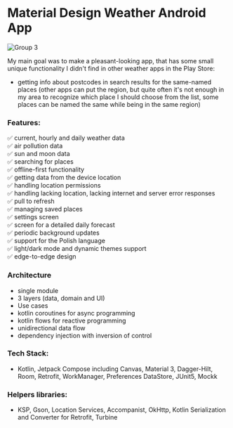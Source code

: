 # Material Design Weather Android App
![Group 3](https://github.com/Enjot/material-weather/assets/60782298/34df86b0-8764-476f-b4be-b1ef827aa1a2)
  
My main goal was to make a pleasant-looking app, that has some small unique functionality I didn't find in other weather apps in the Play Store:
- getting info about postcodes in search results for the same-named places (other apps can put the region, but quite often it's not enough in my area to recognize which place I should choose from the list, some places can be named the same while being in the same region)

### Features:  
✅ current, hourly and daily weather data  
✅ air pollution data  
✅ sun and moon data  
✅ searching for places  
✅ offline-first functionality  
✅ getting data from the device location  
✅ handling location permissions  
✅ handling lacking location, lacking internet and server error responses  
✅ pull to refresh  
✅ managing saved places  
✅ settings screen  
✅ screen for a detailed daily forecast  
✅ periodic background updates  
✅ support for the Polish language  
✅ light/dark mode and dynamic themes support  
✅ edge-to-edge design  

### Architecture
- single module
- 3 layers (data, domain and UI)
- Use cases
- kotlin coroutines for async programming
- kotlin flows for reactive programming
- unidirectional data flow
- dependency injection with inversion of control

### Tech Stack:
- Kotlin, Jetpack Compose including Canvas, Material 3, Dagger-Hilt, Room, Retrofit, WorkManager, Preferences DataStore, JUnit5, Mockk
### Helpers libraries:
- KSP, Gson, Location Services, Accompanist, OkHttp, Kotlin Serialization and Converter for Retrofit, Turbine

